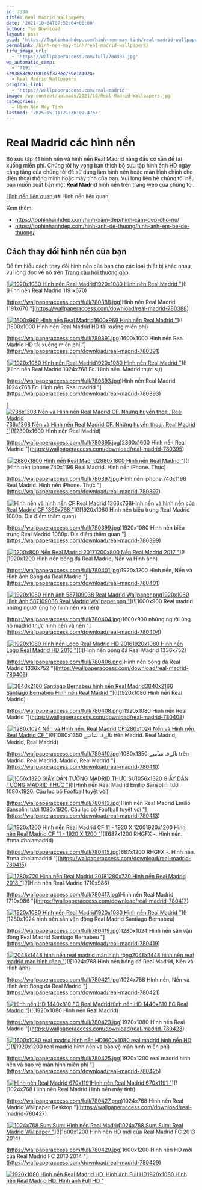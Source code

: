 ```yaml
---
id: 7338
title: Real Madrid Wallpapers
date: '2021-10-04T07:52:04+00:00'
author: Top Download
layout: post
guid: 'https://Tophinhanhdep.com/hinh-nen-may-tinh/real-madrid-wallpapers/'
permalink: /hinh-nen-may-tinh/real-madrid-wallpapers/
fifu_image_url:
  - 'https://wallpaperaccess.com/full/780387.jpg'
wp_automatic_camp:
  - '7191'
5c93858c921681d5f378ec759e1a102a:
  - Real Madrid Wallpapers
original_link:
  - 'https://wallpaperaccess.com/real-madrid'
image: /wp-content/uploads/2021/10/Real-Madrid-Wallpapers.jpg
categories:
  - Hình Nền Máy Tính
lastmod: '2025-05-11T21:26:02.475Z'
---
```

# Real Madrid các hình nền

Bộ sưu tập 41 hình nền và hình nền Real Madrid hàng đầu có sẵn để tải xuống miễn phí. Chúng tôi hy vọng bạn thích bộ sưu tập hình ảnh HD ngày càng tăng của chúng tôi để sử dụng làm hình nền hoặc màn hình chính cho điện thoại thông minh hoặc máy tính của bạn. Vui lòng liên hệ chúng tôi nếu bạn muốn xuất bản một **Real Madrid** hình nền trên trang web của chúng tôi.

[Hình nền liên quan ](#related) ## Hình nền liên quan.

   
 Xem thêm:

   
- <https://tophinhanhdep.com/hinh-xam-dep/hinh-xam-dep-cho-nu/>
- <https://tophinhanhdep.com/hinh-anh-de-thuong/hinh-anh-em-be-de-thuong/>

## Cách thay đổi hình nền của bạn

Để tìm hiểu cách thay đổi hình nền của bạn cho các loại thiết bị khác nhau, vui lòng đọc về nó trên [Trang câu hỏi thường gặp](https://tophinhanhdep.com/faq/).

  
[[![1920x1080 Hình nền Real Madrid](https://wallpaperaccess.com/full/780387.jpg)1920x1080 Hình nền Real Madrid "](https://wallpaperaccess.com/download/real-madrid-780387)](![Hình nền Real Madrid 1191x670)

(https://wallpaperaccess.com/full/780388.jpg)Hình nền Real Madrid 1191x670 "](https://wallpaperaccess.com/download/real-madrid-780388)

[[![1600x969 Hình nền Real Madrid](https://wallpaperaccess.com/full/780389.jpg)1600x969 Hình nền Real Madrid "](https://wallpaperaccess.com/download/real-madrid-780389)](![1600x1000 Hình nền Real Madrid HD tải xuống miễn phí)

(https://wallpaperaccess.com/full/780391.jpg)1600x1000 Hình nền Real Madrid HD tải xuống miễn phí "](https://wallpaperaccess.com/download/real-madrid-780391)

[[![1920x1080 Hình nền Real Madrid](https://wallpaperaccess.com/full/780392.jpg)1920x1080 Hình nền Real Madrid "](https://wallpaperaccess.com/download/real-madrid-780392)](![Hình nền Real Madrid 1024x768 Fc.  Hình nền.  Madrid thực sự)

(https://wallpaperaccess.com/full/780393.jpg)Hình nền Real Madrid 1024x768 Fc. Hình nền. Real madrid "](https://wallpaperaccess.com/download/real-madrid-780393)

[[![736x1308 Nền và Hình nền Real Madrid CF.  Những huyền thoại.  Real Madrid](https://wallpaperaccess.com/full/780394.jpg)736x1308 Nền và Hình nền Real Madrid CF. Những huyền thoại. Real Madrid "](https://wallpaperaccess.com/download/real-madrid-780394)](![2300x1600 Hình nền Real Madrid)

(https://wallpaperaccess.com/full/780395.jpg)2300x1600 Hình nền Real Madrid "](https://wallpaperaccess.com/download/real-madrid-780395)

[[![2880x1800 Hình nền Real Madrid](https://wallpaperaccess.com/full/780396.jpg)2880x1800 Hình nền Real Madrid "](https://wallpaperaccess.com/download/real-madrid-780396)](![Hình nền iphone 740x1196 Real Madrid.  Hình nền iPhone.  Thực)

(https://wallpaperaccess.com/full/780397.jpg)Hình nền iphone 740x1196 Real Madrid. Hình nền iPhone. Thực "](https://wallpaperaccess.com/download/real-madrid-780397)

[[![Hình nền và hình nền CF Real Madrid 1366x768](https://wallpaperaccess.com/full/780398.jpg)Hình nền và hình nền của Real Madrid CF 1366x768 "](https://wallpaperaccess.com/download/real-madrid-780398)](![1920x1080 Hình nền biểu trưng Real Madrid 1080p.  Địa điểm thăm quan)

(https://wallpaperaccess.com/full/780399.jpg)1920x1080 Hình nền biểu trưng Real Madrid 1080p. Địa điểm thăm quan "](https://wallpaperaccess.com/download/real-madrid-780399)

[[![1200x800 Nền Real Madrid 2017](https://wallpaperaccess.com/full/780400.jpg)1200x800 Nền Real Madrid 2017 "](https://wallpaperaccess.com/download/real-madrid-780400)](![1920x1200 Hình nền bóng đá Real Madrid, Nền và Hình ảnh)

(https://wallpaperaccess.com/full/780401.jpg)1920x1200 Hình nền, Nền và Hình ảnh Bóng đá Real Madrid "](https://wallpaperaccess.com/download/real-madrid-780401)

[[![1920x1080 Hình ảnh 587109038 Real Madrid Wallpaper.png](https://wallpaperaccess.com/full/780403.png)1920x1080 Hình ảnh 587109038 Real Madrid Wallpaper.png "](https://wallpaperaccess.com/download/real-madrid-780403)](![1600x900 Real madrid những người ủng hộ hình nền và nền)

(https://wallpaperaccess.com/full/780404.jpg)1600x900 những người ủng hộ madrid thực hình nền và nền "](https://wallpaperaccess.com/download/real-madrid-780404)

[[![1920x1080 Hình nền Logo Real Madrid HD 2016](https://wallpaperaccess.com/full/780405.jpg)1920x1080 Hình nền Logo Real Madrid HD 2016 "](https://wallpaperaccess.com/download/real-madrid-780405)](![Hình nền bóng đá Real Madrid 1336x752)

(https://wallpaperaccess.com/full/780406.png)Hình nền bóng đá Real Madrid 1336x752 "](https://wallpaperaccess.com/download/real-madrid-780406)

[[![3840x2160 Santiago Bernabeu hình nền Real Madrid](https://wallpaperaccess.com/full/780407.jpg)3840x2160 Santiago Bernabeu Hình nền Real Madrid "](https://wallpaperaccess.com/download/real-madrid-780407)](![1920x1080 Hình nền Real Madrid)

(https://wallpaperaccess.com/full/780408.png)1920x1080 Hình nền Real Madrid "](https://wallpaperaccess.com/download/real-madrid-780408)

[[![1280x1024 Nền và Hình nền.  Real Madrid CF](https://wallpaperaccess.com/full/780409.jpg)1280x1024 Nền và Hình nền. Real Madrid CF "](https://wallpaperaccess.com/download/real-madrid-780409)](![1080x1350 تآلےقہ شآميے trên Madrid.  Real Madrid, Madrid, Real Madrid)

(https://wallpaperaccess.com/full/780410.jpg)1080x1350 تآلےقہ شآميے trên Madrid. Real Madrid, Madrid, Real Madrid "](https://wallpaperaccess.com/download/real-madrid-780410)

[[![1056x1320 GIẤY DÁN TƯỜNG MADRID THỰC SỰ](https://wallpaperaccess.com/full/780411.jpg)1056x1320 GIẤY DÁN TƯỜNG MADRID THỰC "](https://wallpaperaccess.com/download/real-madrid-780411)](![Hình nền Real Madrid Emilio Sansolini tươi 1080x1920.  Câu lạc bộ Foofball tuyệt vời)

(https://wallpaperaccess.com/full/780413.jpg)Hình nền Real Madrid Emilio Sansolini tươi 1080x1920. Câu lạc bộ Foofball tuyệt vời "](https://wallpaperaccess.com/download/real-madrid-780413)

[[![1920x1200 Hình nền Real Madrid CF 11 - 1920 X 1200](https://wallpaperaccess.com/full/780414.jpg)1920x1200 Hình nền Real Madrid CF 11 - 1920 X 1200 "](https://wallpaperaccess.com/download/real-madrid-780414)](![687x1200 RHGFX -.  Hình nền.  #rma #halamadrid)

(https://wallpaperaccess.com/full/780415.jpg)687x1200 RHGFX -. Hình nền. #rma #halamadrid "](https://wallpaperaccess.com/download/real-madrid-780415)

[[![1280x720 Hình nền Real Madrid 2018](https://wallpaperaccess.com/full/780416.jpg)1280x720 Hình nền Real Madrid 2018 "](https://wallpaperaccess.com/download/real-madrid-780416)](![Hình nền Real Madrid 1710x986)

(https://wallpaperaccess.com/full/780417.jpg)Hình nền Real Madrid 1710x986 "](https://wallpaperaccess.com/download/real-madrid-780417)

[[![1920x1080 Hình nền Real Madrid](https://wallpaperaccess.com/full/780418.jpg)1920x1080 Hình nền Real Madrid "](https://wallpaperaccess.com/download/real-madrid-780418)](![1280x1024 hình nền sân vận động Real Madrid Santiago Bernabeu)

(https://wallpaperaccess.com/full/780419.jpg)1280x1024 Hình nền sân vận động Real Madrid Santiago Bernabeu "](https://wallpaperaccess.com/download/real-madrid-780419)

[[![2048x1448 hình nền real madrid màn hình rộng](https://wallpaperaccess.com/full/780420.jpg)2048x1448 hình nền real madrid màn hình rộng "](https://wallpaperaccess.com/download/real-madrid-780420)](![1024x768 Hình nền bóng đá Real Madrid, Nền và Hình ảnh)

(https://wallpaperaccess.com/full/780421.jpg)1024x768 Hình nền, Nền và Hình ảnh Bóng đá Real Madrid "](https://wallpaperaccess.com/download/real-madrid-780421)

[[![Hình nền HD 1440x810 FC Real Madrid](https://wallpaperaccess.com/full/780422.jpg)Hình nền HD 1440x810 FC Real Madrid "](https://wallpaperaccess.com/download/real-madrid-780422)](![1920x1080 Hình nền Real Madrid)

(https://wallpaperaccess.com/full/780423.jpg)1920x1080 Hình nền Real Madrid "](https://wallpaperaccess.com/download/real-madrid-780423)

[[![1600x1080 real madrid hình nền HD](https://wallpaperaccess.com/full/780424.jpg)1600x1080 real madrid hình nền HD "](https://wallpaperaccess.com/download/real-madrid-780424)](![1920x1200 real madrid hình nền và bảo vệ màn hình miễn phí)

(https://wallpaperaccess.com/full/780425.jpg)1920x1200 real madrid hình nền và bảo vệ màn hình miễn phí "](https://wallpaperaccess.com/download/real-madrid-780425)

[[![Hình nền Real Madrid 670x1191](https://wallpaperaccess.com/full/780426.jpg)Hình nền Real Madrid 670x1191 "](https://wallpaperaccess.com/download/real-madrid-780426)](![1024x768 Hình nền Real Madrid Hình nền máy tính)

(https://wallpaperaccess.com/full/780427.png)1024x768 Hình nền Real Madrid Wallpaper Desktop "](https://wallpaperaccess.com/download/real-madrid-780427)

[[![1024x768 Sum Sum: Hình nền Real Madrid](https://wallpaperaccess.com/full/780428.jpg)1024x768 Sum Sum: Real Madrid Wallpaper "](https://wallpaperaccess.com/download/real-madrid-780428)](![1600x1200 Hình nền HD mới của Real Madrid FC 2013 2014)

(https://wallpaperaccess.com/full/780429.jpg)1600x1200 Hình nền HD mới của Real Madrid FC 2013 2014 "](https://wallpaperaccess.com/download/real-madrid-780429)

[![1920x1080 Hình nền Real Madrid HD.  Hình ảnh Full HD](https://wallpaperaccess.com/full/780430.jpg)1920x1080 Hình nền Real Madrid HD. Hình ảnh Full HD "](https://wallpaperaccess.com/download/real-madrid-780430)
